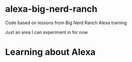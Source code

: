 # alexa-big-nerd-ranch
Code based on lessons from Big Nerd Ranch Alexa training

Just an area I can experiment in for now

# Learning about Alexa
